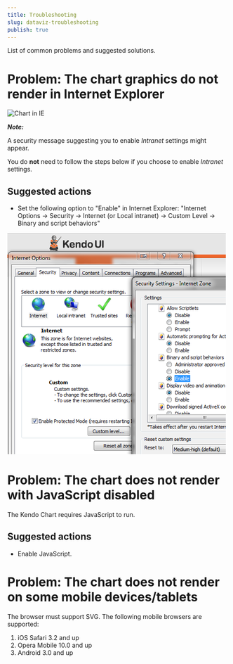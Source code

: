 ```yaml
---
title: Troubleshooting
slug: dataviz-troubleshooting
publish: true
---
```


List of common problems and suggested solutions.

# Problem: The chart graphics do not render in Internet Explorer

![Chart in IE](ChartIE.png)

**_Note:_**

A security message suggesting you to enable *Intranet* settings might appear.

You do **not** need to follow the steps below if you choose to enable *Intranet* settings.

## Suggested actions

*   Set the following option to "Enable" in Internet Explorer: "Internet Options -> Security -> Internet (or Local intranet) -> Custom Level -> Binary and script behaviors"

![IEscript behaviors](chart-ie-script-behaviors.png)

# Problem: The chart does not render with JavaScript disabled

The Kendo Chart requires JavaScript to run.

## Suggested actions
*   Enable JavaScript.

# Problem: The chart does not render on some mobile devices/tablets

The browser must support SVG. The following mobile browsers are supported:

1.  iOS Safari 3.2 and up
2.  Opera Mobile 10.0 and up
3.  Android 3.0 and up
